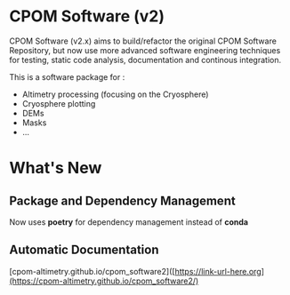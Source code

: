 # CPOM Software (v2)

CPOM Software (v2.x) aims to build/refactor the original CPOM Software Repository, but now use more advanced software engineering techniques for testing, static code analysis, documentation and continous integration.

This is a software package for :

- Altimetry processing (focusing on the Cryosphere)
- Cryosphere plotting
- DEMs
- Masks
- ...
  
# What's New 

## Package and Dependency Management

Now uses **poetry** for dependency management instead of **conda**

## Automatic Documentation

[cpom-altimetry.github.io/cpom_software2]([https://link-url-here.org](https://cpom-altimetry.github.io/cpom_software2/)
